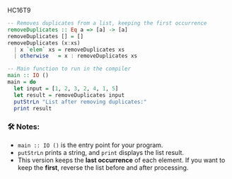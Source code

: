 HC16T9

```haskell
-- Removes duplicates from a list, keeping the first occurrence
removeDuplicates :: Eq a => [a] -> [a]
removeDuplicates [] = []
removeDuplicates (x:xs)
  | x `elem` xs = removeDuplicates xs
  | otherwise   = x : removeDuplicates xs

-- Main function to run in the compiler
main :: IO ()
main = do
  let input = [1, 2, 3, 2, 4, 1, 5]
  let result = removeDuplicates input
  putStrLn "List after removing duplicates:"
  print result
```

### 🛠 Notes:
- `main :: IO ()` is the entry point for your program.
- `putStrLn` prints a string, and `print` displays the list result.
- This version keeps the **last occurrence** of each element. If you want to keep the **first**, reverse the list before and after processing.

